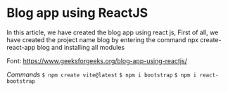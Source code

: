 # Blog app using ReactJS

In this article, we have created the blog app using react js, First of all, we have created the project name blog by entering the command npx create-react-app blog and installing all modules

Font: https://www.geeksforgeeks.org/blog-app-using-reactjs/ 

*Commands*
`$ npm create vite@latest`
`$ npm i bootstrap`
`$ npm i react-bootstrap`


